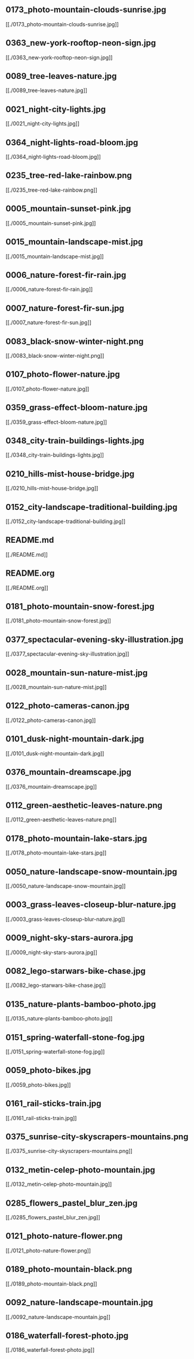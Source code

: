 ## 0173_photo-mountain-clouds-sunrise.jpg
[[./0173_photo-mountain-clouds-sunrise.jpg]]

## 0363_new-york-rooftop-neon-sign.jpg
[[./0363_new-york-rooftop-neon-sign.jpg]]

## 0089_tree-leaves-nature.jpg
[[./0089_tree-leaves-nature.jpg]]

## 0021_night-city-lights.jpg
[[./0021_night-city-lights.jpg]]

## 0364_night-lights-road-bloom.jpg
[[./0364_night-lights-road-bloom.jpg]]

## 0235_tree-red-lake-rainbow.png
[[./0235_tree-red-lake-rainbow.png]]

## 0005_mountain-sunset-pink.jpg
[[./0005_mountain-sunset-pink.jpg]]

## 0015_mountain-landscape-mist.jpg
[[./0015_mountain-landscape-mist.jpg]]

## 0006_nature-forest-fir-rain.jpg
[[./0006_nature-forest-fir-rain.jpg]]

## 0007_nature-forest-fir-sun.jpg
[[./0007_nature-forest-fir-sun.jpg]]

## 0083_black-snow-winter-night.png
[[./0083_black-snow-winter-night.png]]

## 0107_photo-flower-nature.jpg
[[./0107_photo-flower-nature.jpg]]

## 0359_grass-effect-bloom-nature.jpg
[[./0359_grass-effect-bloom-nature.jpg]]

## 0348_city-train-buildings-lights.jpg
[[./0348_city-train-buildings-lights.jpg]]

## 0210_hills-mist-house-bridge.jpg
[[./0210_hills-mist-house-bridge.jpg]]

## 0152_city-landscape-traditional-building.jpg
[[./0152_city-landscape-traditional-building.jpg]]

## README.md
[[./README.md]]

## README.org
[[./README.org]]

## 0181_photo-mountain-snow-forest.jpg
[[./0181_photo-mountain-snow-forest.jpg]]

## 0377_spectacular-evening-sky-illustration.jpg
[[./0377_spectacular-evening-sky-illustration.jpg]]

## 0028_mountain-sun-nature-mist.jpg
[[./0028_mountain-sun-nature-mist.jpg]]

## 0122_photo-cameras-canon.jpg
[[./0122_photo-cameras-canon.jpg]]

## 0101_dusk-night-mountain-dark.jpg
[[./0101_dusk-night-mountain-dark.jpg]]

## 0376_mountain-dreamscape.jpg
[[./0376_mountain-dreamscape.jpg]]

## 0112_green-aesthetic-leaves-nature.png
[[./0112_green-aesthetic-leaves-nature.png]]

## 0178_photo-mountain-lake-stars.jpg
[[./0178_photo-mountain-lake-stars.jpg]]

## 0050_nature-landscape-snow-mountain.jpg
[[./0050_nature-landscape-snow-mountain.jpg]]

## 0003_grass-leaves-closeup-blur-nature.jpg
[[./0003_grass-leaves-closeup-blur-nature.jpg]]

## 0009_night-sky-stars-aurora.jpg
[[./0009_night-sky-stars-aurora.jpg]]

## 0082_lego-starwars-bike-chase.jpg
[[./0082_lego-starwars-bike-chase.jpg]]

## 0135_nature-plants-bamboo-photo.jpg
[[./0135_nature-plants-bamboo-photo.jpg]]

## 0151_spring-waterfall-stone-fog.jpg
[[./0151_spring-waterfall-stone-fog.jpg]]

## 0059_photo-bikes.jpg
[[./0059_photo-bikes.jpg]]

## 0161_rail-sticks-train.jpg
[[./0161_rail-sticks-train.jpg]]

## 0375_sunrise-city-skyscrapers-mountains.png
[[./0375_sunrise-city-skyscrapers-mountains.png]]

## 0132_metin-celep-photo-mountain.jpg
[[./0132_metin-celep-photo-mountain.jpg]]

## 0285_flowers_pastel_blur_zen.jpg
[[./0285_flowers_pastel_blur_zen.jpg]]

## 0121_photo-nature-flower.png
[[./0121_photo-nature-flower.png]]

## 0189_photo-mountain-black.png
[[./0189_photo-mountain-black.png]]

## 0092_nature-landscape-mountain.jpg
[[./0092_nature-landscape-mountain.jpg]]

## 0186_waterfall-forest-photo.jpg
[[./0186_waterfall-forest-photo.jpg]]

